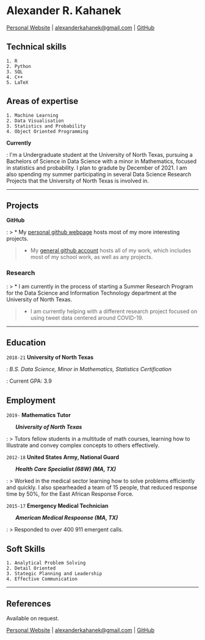 # Alexander R. Kahanek
<a href="https://alexander-kahanek.github.io">Personal Website</a>
|
<a href="mailto:alexanderkahanek@gmail.com">alexanderkahanek@gmail.com</a>
|
<a href="https://github.com/alexander-kahanek">GitHub</a>


## __Technical skills__
```
1. R
2. Python
3. SQL
4. C++
5. LaTeX
```


## __Areas of expertise__
```
1. Machine Learning
2. Data Visualisation
3. Statistics and Probability
4. Object Oriented Programming
```

__Currently__

: I'm a Undergraduate student at the University of North Texas, pursuing a Bachelors of Science in Data Science with a minor in Mathematics, focused in statistics and probability. I plan to gradute by December of 2021. I am also spending my summer participating in several Data Science Research Projects that the University of North Texas is involved in.


-----------------
## __Projects__

__GitHub__

: > * My [personal github webpage](https://alexander-kahanek.github.io) hosts most of my more interesting projects.
> * My [general github account](https://github.com/alexander-kahanek) hosts all of my work, which includes most of my school work, as well as any projects.

### Research

: > * I am currently in the process of starting a Summer Research Program for the Data Science and Information Technology department at the University of North Texas.
> * I am currently helping with a different research project focused on using tweet data centered around COVID-19.


----------------
## Education

`2018-21`
__University of North Texas__

: _B.S. Data Science, Minor in Mathematics, Statistics Certification_

: Current GPA: 3.9

## Employment

`2019-` 
__Mathematics Tutor__ 

&nbsp; &nbsp; &nbsp; __*University of North Texas*__

: > Tutors fellow students in a multitude of math courses, learning how to Illustrate and convey complex concepts to others effectively. 


`2012-18`
__United States Army, National Guard__

&nbsp; &nbsp; &nbsp; __*Health Care Specialist (68W) (MA, TX)*__

: > Worked in the medical sector learning how to solve problems efficiently and quickly. I also spearheaded a team of 15 people, that reduced response time by 50%, for the East African Response Force.


`2015-17`
__Emergency Medical Technician__

&nbsp; &nbsp; &nbsp; __*American Medical Respoonse (MA, TX)*__

: > Responded to over 400 911 emergent calls.


## Soft Skills
```
1. Analytical Problem Solving
2. Detail Oriented
3. Stategic Planning and Leadership
4. Effective Communication
```

-----------------
## References

Available on request.

<a href="https://alexander-kahanek.github.io">Personal Website</a>
|
<a href="mailto:alexanderkahanek@gmail.com">alexanderkahanek@gmail.com</a>
|
<a href="https://github.com/alexander-kahanek">GitHub</a>